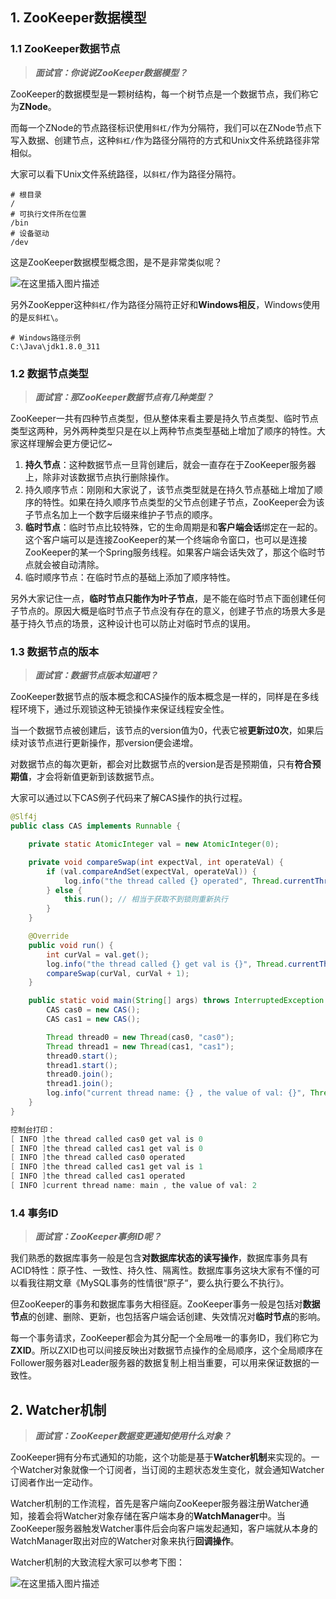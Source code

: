 ## 1. ZooKeeper数据模型

### 1.1 ZooKeeper数据节点

> ***面试官：你说说ZooKeeper数据模型？***

ZooKeeper的数据模型是一颗树结构，每一个树节点是一个数据节点，我们称它为**ZNode**。

而每一个ZNode的节点路径标识使用`斜杠/`作为分隔符，我们可以在ZNode节点下写入数据、创建节点，这种`斜杠/`作为路径分隔符的方式和Unix文件系统路径非常相似。

大家可以看下Unix文件系统路径，以`斜杠/`作为路径分隔符。

```shell
# 根目录
/
# 可执行文件所在位置
/bin
# 设备驱动
/dev
```

这是ZooKeeper数据模型概念图，是不是非常类似呢？

![在这里插入图片描述](https://i-blog.csdnimg.cn/direct/db44d3c7fdae43389ecf0388bb36d5ae.png#pic_center)


另外ZooKepper这种`斜杠/`作为路径分隔符正好和**Windows相反**，Windows使用的是`反斜杠\`。

```shell
# Windows路径示例
C:\Java\jdk1.8.0_311
```

### 1.2 数据节点类型

> ***面试官：那ZooKeeper数据节点有几种类型？***

ZooKeeper一共有四种节点类型，但从整体来看主要是持久节点类型、临时节点类型这两种，另外两种类型只是在以上两种节点类型基础上增加了顺序的特性。大家这样理解会更方便记忆~

1. **持久节点**：这种数据节点一旦背创建后，就会一直存在于ZooKeeper服务器上，除非对该数据节点执行删除操作。
2. 持久顺序节点：刚刚和大家说了，该节点类型就是在持久节点基础上增加了顺序的特性。如果在持久顺序节点类型的父节点创建子节点，ZooKeeper会为该子节点名加上一个数字后缀来维护子节点的顺序。
3. **临时节点**：临时节点比较特殊，它的生命周期是和**客户端会话**绑定在一起的。这个客户端可以是连接ZooKeeper的某一个终端命令窗口，也可以是连接ZooKeeper的某一个Spring服务线程。如果客户端会话失效了，那这个临时节点就会被自动清除。
4. 临时顺序节点：在临时节点的基础上添加了顺序特性。

另外大家记住一点，**临时节点只能作为叶子节点**，是不能在临时节点下面创建任何子节点的。原因大概是临时节点子节点没有存在的意义，创建子节点的场景大多是基于持久节点的场景，这种设计也可以防止对临时节点的误用。

### 1.3 数据节点的版本

> ***面试官：数据节点版本知道吧？***

ZooKeeper数据节点的版本概念和CAS操作的版本概念是一样的，同样是在多线程环境下，通过乐观锁这种无锁操作来保证线程安全性。

当一个数据节点被创建后，该节点的version值为0，代表它被**更新过0次**，如果后续对该节点进行更新操作，那version便会递增。

对数据节点的每次更新，都会对比数据节点的version是否是预期值，只有**符合预期值**，才会将新值更新到该数据节点。

大家可以通过以下CAS例子代码来了解CAS操作的执行过程。

```java
@Slf4j
public class CAS implements Runnable {

    private static AtomicInteger val = new AtomicInteger(0);

    private void compareSwap(int expectVal, int operateVal) {
        if (val.compareAndSet(expectVal, operateVal)) {
            log.info("the thread called {} operated", Thread.currentThread().getName());
        } else {
            this.run(); // 相当于获取不到锁则重新执行
        }
    }

    @Override
    public void run() {
        int curVal = val.get();
        log.info("the thread called {} get val is {}", Thread.currentThread().getName(), curVal);
        compareSwap(curVal, curVal + 1);
    }

    public static void main(String[] args) throws InterruptedException {
        CAS cas0 = new CAS();
        CAS cas1 = new CAS();

        Thread thread0 = new Thread(cas0, "cas0");
        Thread thread1 = new Thread(cas1, "cas1");
        thread0.start();
        thread1.start();
        thread0.join();
        thread1.join();
        log.info("current thread name: {} , the value of val: {}", Thread.currentThread().getName(), val);
    }
}

控制台打印：
[ INFO ]the thread called cas0 get val is 0
[ INFO ]the thread called cas1 get val is 0
[ INFO ]the thread called cas0 operated
[ INFO ]the thread called cas1 get val is 1
[ INFO ]the thread called cas1 operated
[ INFO ]current thread name: main , the value of val: 2
```

### 1.4 事务ID

> ***面试官：ZooKeeper事务ID呢？***

我们熟悉的数据库事务一般是包含**对数据库状态的读写操作**，数据库事务具有ACID特性：原子性、一致性、持久性、隔离性。数据库事务这块大家有不懂的可以看我往期文章《MySQL事务的性情很“原子“，要么执行要么不执行》。

但ZooKeeper的事务和数据库事务大相径庭。ZooKeeper事务一般是包括对**数据节点**的创建、删除、更新，也包括客户端会话创建、失效情况对**临时节点**的影响。

每一个事务请求，ZooKeeper都会为其分配一个全局唯一的事务ID，我们称它为**ZXID**。所以ZXID也可以间接反映出对数据节点操作的全局顺序，这个全局顺序在Follower服务器对Leader服务器的数据复制上相当重要，可以用来保证数据的一致性。

## 2. Watcher机制

> ***面试官：ZooKeeper数据变更通知使用什么对象？***

ZooKeeper拥有分布式通知的功能，这个功能是基于**Watcher机制**来实现的。一个Watcher对象就像一个订阅者，当订阅的主题状态发生变化，就会通知Watcher订阅者作出一定动作。

Watcher机制的工作流程，首先是客户端向ZooKeeper服务器注册Watcher通知，接着会将Watcher对象存储在客户端本身的**WatchManager**中。当ZooKeeper服务器触发Watcher事件后会向客户端发起通知，客户端就从本身的WatchManager取出对应的Watcher对象来执行**回调操作**。

Watcher机制的大致流程大家可以参考下图：

![在这里插入图片描述](https://i-blog.csdnimg.cn/direct/c40605ce22374bf0b19963b5cbe3d3d1.png#pic_center)